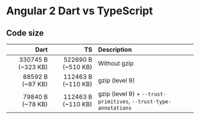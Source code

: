 # Angular 2 Dart vs TypeScript

## Code size

Dart | TS | Description
----:|-------:|:-------
330745 B (~323 KB) | 522690 B (~510 KB) | Without gzip
88592 B (~87 KB) | 112463 B (~110 KB)| gzip (level 9)
79840 B (~78 KB) | 112463 B (~110 KB) | gzip (level 9) + `--trust-primitives`, `--trust-type-annotations`
